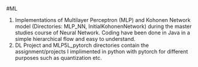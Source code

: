 #ML

1. Implementations of Multilayer Perceptron (MLP) and Kohonen Network model (Directories: MLP_NN, InitialKohonenNetwork) during the master studies course of Neural Network. Coding have been done in Java in a simple hierarchical flow and easy to understand. 
2. DL Project and MLP5L_pytorch directories contain the assignment/projects I implimented in python with pytorch for different purposes such as quantization etc.
